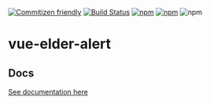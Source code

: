 [![Commitizen friendly](https://img.shields.io/badge/commitizen-friendly-brightgreen.svg)](http://commitizen.github.io/cz-cli/)
[![Build Status](https://travis-ci.org/ElderAS/vue-elder-alert.svg?branch=master&style=flat-square)](https://travis-ci.org/ElderAS/vue-elder-alert)
[![npm](https://img.shields.io/npm/dt/vue-elder-alert.svg?style=flat-square)](https://www.npmjs.com/package/vue-elder-alert)
[![npm](https://img.shields.io/npm/v/vue-elder-alert.svg?style=flat-square)](https://www.npmjs.com/package/vue-elder-alert)
![npm](https://img.shields.io/npm/l/vue-elder-alert.svg?style=flat-square)

# vue-elder-alert

## Docs

[See documentation here](https://elderas.github.io/vue-elder/components/alert.html)
